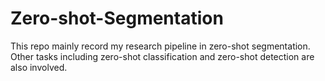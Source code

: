 # Zero-shot-Segmentation
This repo mainly record my research pipeline in zero-shot segmentation. Other tasks including  zero-shot classification and zero-shot detection are also involved.
